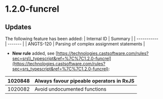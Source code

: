 # 1.2.0-funcrel

## Updates

The following feature has been added:
| Internal ID | Summary |
| ----------- | ------- |
| ANGTS-120 | Parsing of complex assignment statements |

- **New rule** added, see [https://technologies.castsoftware.com/rules?sec=srs\\_typescript&ref=%7C%7C1.2.0-funcrel](https://technologies.castsoftware.com/rules?sec=srs_typescript&ref=%7C%7C1.2.0-funcrel):

| 1020848 | Always favour pipeable operators in RxJS |
| ------- | ---------------------------------------- |
| 1020082 | Avoid undocumented functions |

